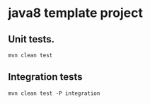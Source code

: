 # java8 template project



## Unit tests.

```
mvn clean test
```

## Integration tests

```
mvn clean test -P integration
```
